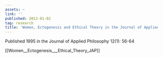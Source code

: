 ```yaml
---
assets: ~
link: ''
published: 2013-01-02
tag: research
title: 'Women, Ectogenesis and Ethical Theory in the Journal of Applied Philosophy '
---
```

Published 1995 in the Journal of Applied Philosophy 12(1): 56-64

[[Women__Ectogenesis___Ethical_Theory_JAP]] 